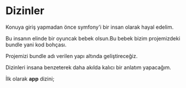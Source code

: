 # Dizinler
Konuya giriş yapmadan önce symfony'i bir insan olarak hayal edelim.

Bu insanın elinde bir oyuncak bebek olsun.Bu bebek bizim projemizdeki bundle yani kod bohçası.

Projemizi bundle adı verilen yapı altında geliştireceğiz.

Dizinleri insana benzeterek daha akılda kalıcı bir anlatım yapacağım.

İlk olarak **app** dizini;

